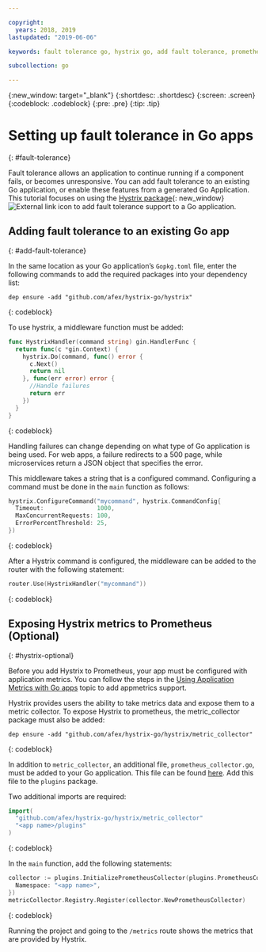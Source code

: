 ```yaml
---

copyright:
  years: 2018, 2019
lastupdated: "2019-06-06"

keywords: fault tolerance go, hystrix go, add fault tolerance, prometheus go, debug go apps

subcollection: go

---
```


{:new_window: target="_blank"}
{:shortdesc: .shortdesc}
{:screen: .screen}
{:codeblock: .codeblock}
{:pre: .pre}
{:tip: .tip}

# Setting up fault tolerance in Go apps
{: #fault-tolerance}

Fault tolerance allows an application to continue running if a component fails, or becomes unresponsive. You can add fault tolerance to an existing Go application, or enable these features from a generated Go Application. This tutorial focuses on using the [Hystrix package](https://godoc.org/github.com/afex/hystrix-go/hystrix){: new_window} ![External link icon](../icons/launch-glyph.svg "External link icon") to add fault tolerance support to a Go application.

## Adding fault tolerance to an existing Go app
{: #add-fault-tolerance}

In the same location as your Go application’s `Gopkg.toml` file, enter the following commands to add the required packages into your dependency list:
```
dep ensure -add "github.com/afex/hystrix-go/hystrix"
```
{: codeblock}

To use hystrix, a middleware function must be added:
```go
func HystrixHandler(command string) gin.HandlerFunc {
  return func(c *gin.Context) {
    hystrix.Do(command, func() error {
      c.Next()
      return nil
    }, func(err error) error {
      //Handle failures
      return err
    })
  }
}
``` 
{: codeblock}

Handling failures can change depending on what type of Go application is being used. For web apps, a failure redirects to a 500 page, while microservices return a JSON object that specifies the error.

This middleware takes a string that is a configured command. Configuring a command must be done in the `main` function as follows:
```go
hystrix.ConfigureCommand("mycommand", hystrix.CommandConfig{
  Timeout:               1000,
  MaxConcurrentRequests: 100,
  ErrorPercentThreshold: 25,
})
```
{: codeblock}

After a Hystrix command is configured, the middleware can be added to the router with the following statement:
```go
router.Use(HystrixHandler("mycommand"))
```
{: codeblock}

## Exposing Hystrix metrics to Prometheus (Optional)
{: #hystrix-optional}

Before you add Hystrix to Prometheus, your app must be configured with application metrics. You can follow the steps in the [Using Application Metrics with Go apps](/go?topic=go-go-appmetrics) topic to add appmetrics support.

Hystrix provides users the ability to take metrics data and expose them to a metric collector. To expose Hystrix to prometheus, the metric_collector package must also be added:
```
dep ensure -add "github.com/afex/hystrix-go/hystrix/metric_collector"
```
{: codeblock}

In addition to `metric_collector`, an additional file, `prometheus_collector.go`, must be added to your Go application. This file can be found [here](https://github.com/ibm-developer/generator-ibm-core-golang-gin/blob/develop/generators/app/templates/plugins/prometheus_collector.go). Add this file to the `plugins` package.

Two additional imports are required:
```go
import(
  "github.com/afex/hystrix-go/hystrix/metric_collector"
  "<app name>/plugins"
)
```
{: codeblock}

In the `main` function, add the following statements:
```go
collector := plugins.InitializePrometheusCollector(plugins.PrometheusCollectorConfig{
  Namespace: "<app name>",
})
metricCollector.Registry.Register(collector.NewPrometheusCollector)
```
{: codeblock}

Running the project and going to the `/metrics` route shows the metrics that are provided by Hystrix.